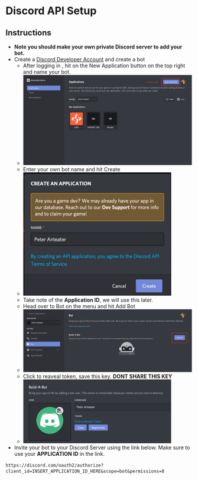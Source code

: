 # Discord API Setup
## Instructions
* **Note you should make your own private Discord server to add your bot.**
* Create a [Discord Developer Account](https://discord.com/developers/applications) and create a bot
  * After logging in , hit on the New Application button on the top right and name your bot.
  * <img src="/img/CreateApp.png" alt="drawing" width="600"/> 
  * Enter your own bot name and hit Create
  * <img src="/img/NameApp.png" alt="drawing" width="400"/>
  * Take note of the **Application ID**, we will use this later.
  * Head over to Bot on the menu and hit Add Bot
  * <img src="/img/CreateBot.png" alt="drawing" width="600"/>
  * Click to reaveal token, save this key. **DONT SHARE THIS KEY**
  * <img src="/img/BotKey.png" alt="drawing" width="400"/>
* Invite your bot to your Discord Server using the link below. Make sure to use your **APPLICATION ID** in the link.
```
https://discord.com/oauth2/authorize?client_id=INSERT_APPLICATION_ID_HERE&scope=bot&permissions=8
```
